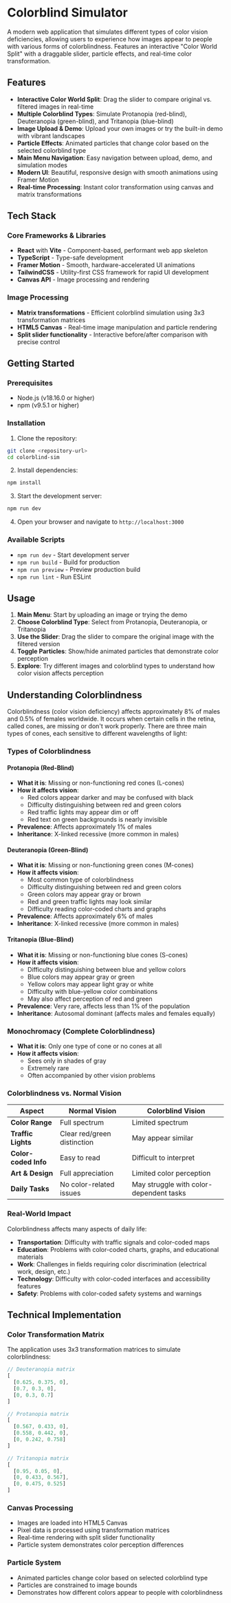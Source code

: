# Colorblind Simulator

A modern web application that simulates different types of color vision deficiencies, allowing users to experience how images appear to people with various forms of colorblindness. Features an interactive "Color World Split" with a draggable slider, particle effects, and real-time color transformation.

## Features

- **Interactive Color World Split**: Drag the slider to compare original vs. filtered images in real-time
- **Multiple Colorblind Types**: Simulate Protanopia (red-blind), Deuteranopia (green-blind), and Tritanopia (blue-blind)
- **Image Upload & Demo**: Upload your own images or try the built-in demo with vibrant landscapes
- **Particle Effects**: Animated particles that change color based on the selected colorblind type
- **Main Menu Navigation**: Easy navigation between upload, demo, and simulation modes
- **Modern UI**: Beautiful, responsive design with smooth animations using Framer Motion
- **Real-time Processing**: Instant color transformation using canvas and matrix transformations

## Tech Stack

### Core Frameworks & Libraries
- **React** with **Vite** - Component-based, performant web app skeleton
- **TypeScript** - Type-safe development
- **Framer Motion** - Smooth, hardware-accelerated UI animations
- **TailwindCSS** - Utility-first CSS framework for rapid UI development
- **Canvas API** - Image processing and rendering

### Image Processing
- **Matrix transformations** - Efficient colorblind simulation using 3x3 transformation matrices
- **HTML5 Canvas** - Real-time image manipulation and particle rendering
- **Split slider functionality** - Interactive before/after comparison with precise control

## Getting Started

### Prerequisites
- Node.js (v18.16.0 or higher)
- npm (v9.5.1 or higher)

### Installation

1. Clone the repository:
```bash
git clone <repository-url>
cd colorblind-sim
```

2. Install dependencies:
```bash
npm install
```

3. Start the development server:
```bash
npm run dev
```

4. Open your browser and navigate to `http://localhost:3000`

### Available Scripts

- `npm run dev` - Start development server
- `npm run build` - Build for production
- `npm run preview` - Preview production build
- `npm run lint` - Run ESLint

## Usage

1. **Main Menu**: Start by uploading an image or trying the demo
2. **Choose Colorblind Type**: Select from Protanopia, Deuteranopia, or Tritanopia
3. **Use the Slider**: Drag the slider to compare the original image with the filtered version
4. **Toggle Particles**: Show/hide animated particles that demonstrate color perception
5. **Explore**: Try different images and colorblind types to understand how color vision affects perception

## Understanding Colorblindness

Colorblindness (color vision deficiency) affects approximately 8% of males and 0.5% of females worldwide. It occurs when certain cells in the retina, called cones, are missing or don't work properly. There are three main types of cones, each sensitive to different wavelengths of light:

### Types of Colorblindness

#### **Protanopia (Red-Blind)**
- **What it is**: Missing or non-functioning red cones (L-cones)
- **How it affects vision**: 
  - Red colors appear darker and may be confused with black
  - Difficulty distinguishing between red and green colors
  - Red traffic lights may appear dim or off
  - Red text on green backgrounds is nearly invisible
- **Prevalence**: Affects approximately 1% of males
- **Inheritance**: X-linked recessive (more common in males)

#### **Deuteranopia (Green-Blind)**
- **What it is**: Missing or non-functioning green cones (M-cones)
- **How it affects vision**:
  - Most common type of colorblindness
  - Difficulty distinguishing between red and green colors
  - Green colors may appear gray or brown
  - Red and green traffic lights may look similar
  - Difficulty reading color-coded charts and graphs
- **Prevalence**: Affects approximately 6% of males
- **Inheritance**: X-linked recessive (more common in males)

#### **Tritanopia (Blue-Blind)**
- **What it is**: Missing or non-functioning blue cones (S-cones)
- **How it affects vision**:
  - Difficulty distinguishing between blue and yellow colors
  - Blue colors may appear gray or green
  - Yellow colors may appear light gray or white
  - Difficulty with blue-yellow color combinations
  - May also affect perception of red and green
- **Prevalence**: Very rare, affects less than 1% of the population
- **Inheritance**: Autosomal dominant (affects males and females equally)

### **Monochromacy (Complete Colorblindness)**
- **What it is**: Only one type of cone or no cones at all
- **How it affects vision**:
  - Sees only in shades of gray
  - Extremely rare
  - Often accompanied by other vision problems

### **Colorblindness vs. Normal Vision**

| Aspect | Normal Vision | Colorblind Vision |
|--------|---------------|-------------------|
| **Color Range** | Full spectrum | Limited spectrum |
| **Traffic Lights** | Clear red/green distinction | May appear similar |
| **Color-coded Info** | Easy to read | Difficult to interpret |
| **Art & Design** | Full appreciation | Limited color perception |
| **Daily Tasks** | No color-related issues | May struggle with color-dependent tasks |

### **Real-World Impact**

Colorblindness affects many aspects of daily life:
- **Transportation**: Difficulty with traffic signals and color-coded maps
- **Education**: Problems with color-coded charts, graphs, and educational materials
- **Work**: Challenges in fields requiring color discrimination (electrical work, design, etc.)
- **Technology**: Difficulty with color-coded interfaces and accessibility features
- **Safety**: Problems with color-coded safety systems and warnings

## Technical Implementation

### Color Transformation Matrix
The application uses 3x3 transformation matrices to simulate colorblindness:

```typescript
// Deuteranopia matrix
[
  [0.625, 0.375, 0],
  [0.7, 0.3, 0],
  [0, 0.3, 0.7]
]

// Protanopia matrix
[
  [0.567, 0.433, 0],
  [0.558, 0.442, 0],
  [0, 0.242, 0.758]
]

// Tritanopia matrix
[
  [0.95, 0.05, 0],
  [0, 0.433, 0.567],
  [0, 0.475, 0.525]
]
```

### Canvas Processing
- Images are loaded into HTML5 Canvas
- Pixel data is processed using transformation matrices
- Real-time rendering with split slider functionality
- Particle system demonstrates color perception differences

### Particle System
- Animated particles change color based on selected colorblind type
- Particles are constrained to image bounds
- Demonstrates how different colors appear to people with colorblindness 